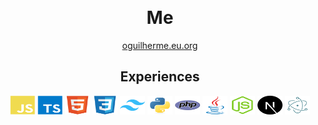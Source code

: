 <img
  style="height: 10px; width: 100%; background-repeat: repeat-x"
  src="https://media.tenor.com/ihM5PHOvha0AAAAi/vector-gifs.gif"
  height="10px"
  width="100%"
/>
<div align="center">
  <h1>Me</h1>
  <p>
    <a href="https://oguilherme.eu.org/" target="_blank">oguilherme.eu.org</a>
  </p>

  <h2>Experiences</h2>

  <img
    align="center"
    alt="Gui-Js"
    height="30"
    width="40"
    src="https://raw.githubusercontent.com/devicons/devicon/master/icons/javascript/javascript-plain.svg"
  />
  <img
    align="center"
    alt="Gui-Ts"
    height="30"
    width="40"
    src="https://raw.githubusercontent.com/devicons/devicon/master/icons/typescript/typescript-plain.svg"
  />
  <img
    align="center"
    alt="Gui-HTML"
    height="30"
    width="40"
    src="https://raw.githubusercontent.com/devicons/devicon/master/icons/html5/html5-original.svg"
  />
  <img
    align="center"
    alt="Gui-CSS"
    height="30"
    width="40"
    src="https://raw.githubusercontent.com/devicons/devicon/master/icons/css3/css3-original.svg"
  />
  <img
    align="center"
    alt="Gui-tailwindcss"
    height="30"
    width="40"
    src="https://raw.githubusercontent.com/devicons/devicon/master/icons/tailwindcss/tailwindcss-plain.svg"
  />
  <img
    align="center"
    alt="Gui-Python"
    height="30"
    width="40"
    src="https://raw.githubusercontent.com/devicons/devicon/master/icons/python/python-original.svg"
  />
  <img
    align="center"
    alt="Gui-Php"
    height="30"
    width="40"
    src="https://raw.githubusercontent.com/devicons/devicon/master/icons/php/php-original.svg"
  />
  <img
    align="center"
    alt="Gui-Java"
    height="30"
    width="40"
    src="https://raw.githubusercontent.com/devicons/devicon/master/icons/java/java-original.svg"
  />
  <img
    align="center"
    alt="Gui-NodeJs"
    height="30"
    width="40"
    src="https://raw.githubusercontent.com/devicons/devicon/master/icons/nodejs/nodejs-original.svg"
  />
  <img
    align="center"
    alt="Gui-NextJs"
    height="30"
    width="40"
    src="https://raw.githubusercontent.com/devicons/devicon/master/icons/nextjs/nextjs-original.svg"
  />
  <img
    align="center"
    alt="Gui-ElectronJs"
    height="30"
    width="40"
    src="https://raw.githubusercontent.com/devicons/devicon/master/icons/electron/electron-original.svg"
  />
  <br />
  <br />
</div>

<br />
